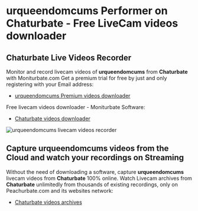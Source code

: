 # urqueendomcums Performer on Chaturbate - Free LiveCam videos downloader

## Chaturbate Live Videos Recorder

Monitor and record livecam videos of **urqueendomcums** from **Chaturbate** with Moniturbate.com
Get a premium trial for free by just and only registering with your Email address:
* [urqueendomcums Premium videos downloader](https://moniturbate.com/request-demo-licence-key.html)

Free livecam videos downloader - Moniturbate Software:
* [Chaturbate videos downloader](https://moniturbate.com/moniturbate-download-software.html)

![urqueendomcums livecam videos recorder](https://peachurnet.com/templates/moniturbate-software.png)


## Capture urqueendomcums videos from the Cloud and watch your recordings on Streaming

Without the need of downloading a software, capture **urqueendomcums** livecam videos from **Chaturbate** 100% online.
Watch Livecam archives from **Chaturbate** unlimitedly from thousands of existing recordings, only on Peachurbate.com and its websites network:
* [Chaturbate videos archives](https://peachurnet.com/)
